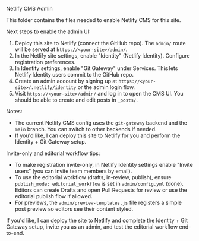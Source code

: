 Netlify CMS Admin

This folder contains the files needed to enable Netlify CMS for this site.

Next steps to enable the admin UI:
1. Deploy this site to Netlify (connect the GitHub repo). The `admin/` route will be served at `https://<your-site>/admin/`.
2. In the Netlify site settings, enable "Identity" (Netlify Identity). Configure registration preferences.
3. In Identity settings, enable "Git Gateway" under Services. This lets Netlify Identity users commit to the GitHub repo.
4. Create an admin account by signing up at `https://<your-site>/.netlify/identity` or the admin login flow.
5. Visit `https://<your-site>/admin/` and log in to open the CMS UI. You should be able to create and edit posts in `_posts/`.

Notes:
- The current Netlify CMS config uses the `git-gateway` backend and the `main` branch. You can switch to other backends if needed.
- If you'd like, I can deploy this site to Netlify for you and perform the Identity + Git Gateway setup.

Invite-only and editorial workflow tips:

- To make registration invite-only, in Netlify Identity settings enable "Invite users" (you can invite team members by email).
- To use the editorial workflow (drafts, in-review, publish), ensure `publish_mode: editorial_workflow` is set in `admin/config.yml` (done). Editors can create Drafts and open Pull Requests for review or use the editorial publish flow if allowed.
- For previews, the `admin/preview-templates.js` file registers a simple post preview so editors see their content styled.

If you'd like, I can deploy the site to Netlify and complete the Identity + Git Gateway setup, invite you as an admin, and test the editorial workflow end-to-end.
